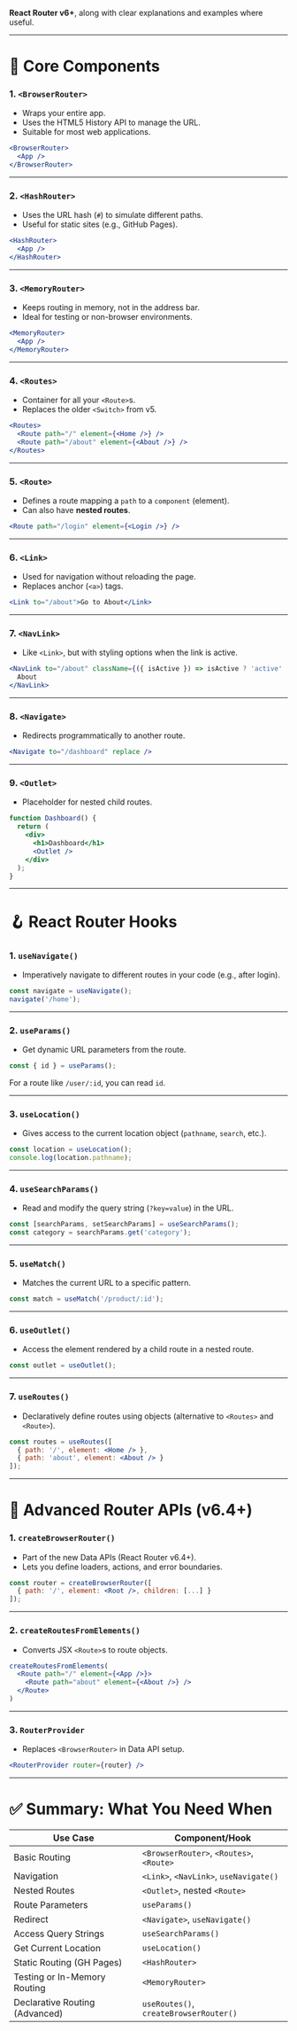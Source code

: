 **React Router v6+**, along with clear explanations and examples where useful.

---

# 🧩 Core Components

### 1. **`<BrowserRouter>`**

* Wraps your entire app.
* Uses the HTML5 History API to manage the URL.
* Suitable for most web applications.

```jsx
<BrowserRouter>
  <App />
</BrowserRouter>
```

---

### 2. **`<HashRouter>`**

* Uses the URL hash (`#`) to simulate different paths.
* Useful for static sites (e.g., GitHub Pages).

```jsx
<HashRouter>
  <App />
</HashRouter>
```

---

### 3. **`<MemoryRouter>`**

* Keeps routing in memory, not in the address bar.
* Ideal for testing or non-browser environments.

```jsx
<MemoryRouter>
  <App />
</MemoryRouter>
```

---

### 4. **`<Routes>`**

* Container for all your `<Route>`s.
* Replaces the older `<Switch>` from v5.

```jsx
<Routes>
  <Route path="/" element={<Home />} />
  <Route path="/about" element={<About />} />
</Routes>
```

---

### 5. **`<Route>`**

* Defines a route mapping a `path` to a `component` (element).
* Can also have **nested routes**.

```jsx
<Route path="/login" element={<Login />} />
```

---

### 6. **`<Link>`**

* Used for navigation without reloading the page.
* Replaces anchor (`<a>`) tags.

```jsx
<Link to="/about">Go to About</Link>
```

---

### 7. **`<NavLink>`**

* Like `<Link>`, but with styling options when the link is active.

```jsx
<NavLink to="/about" className={({ isActive }) => isActive ? 'active' : ''}>
  About
</NavLink>
```

---

### 8. **`<Navigate>`**

* Redirects programmatically to another route.

```jsx
<Navigate to="/dashboard" replace />
```

---

### 9. **`<Outlet>`**

* Placeholder for nested child routes.

```jsx
function Dashboard() {
  return (
    <div>
      <h1>Dashboard</h1>
      <Outlet />
    </div>
  );
}
```

---

# 🪝 React Router Hooks

### 1. **`useNavigate()`**

* Imperatively navigate to different routes in your code (e.g., after login).

```jsx
const navigate = useNavigate();
navigate('/home');
```

---

### 2. **`useParams()`**

* Get dynamic URL parameters from the route.

```jsx
const { id } = useParams();
```

For a route like `/user/:id`, you can read `id`.

---

### 3. **`useLocation()`**

* Gives access to the current location object (`pathname`, `search`, etc.).

```jsx
const location = useLocation();
console.log(location.pathname);
```

---

### 4. **`useSearchParams()`**

* Read and modify the query string (`?key=value`) in the URL.

```jsx
const [searchParams, setSearchParams] = useSearchParams();
const category = searchParams.get('category');
```

---

### 5. **`useMatch()`**

* Matches the current URL to a specific pattern.

```jsx
const match = useMatch('/product/:id');
```

---

### 6. **`useOutlet()`**

* Access the element rendered by a child route in a nested route.

```jsx
const outlet = useOutlet();
```

---

### 7. **`useRoutes()`**

* Declaratively define routes using objects (alternative to `<Routes>` and `<Route>`).

```jsx
const routes = useRoutes([
  { path: '/', element: <Home /> },
  { path: 'about', element: <About /> }
]);
```

---

# 🧠 Advanced Router APIs (v6.4+)

### 1. **`createBrowserRouter()`**

* Part of the new Data APIs (React Router v6.4+).
* Lets you define loaders, actions, and error boundaries.

```jsx
const router = createBrowserRouter([
  { path: '/', element: <Root />, children: [...] }
]);
```

---

### 2. **`createRoutesFromElements()`**

* Converts JSX `<Route>`s to route objects.

```jsx
createRoutesFromElements(
  <Route path="/" element={<App />}>
    <Route path="about" element={<About />} />
  </Route>
)
```

---

### 3. **`RouterProvider`**

* Replaces `<BrowserRouter>` in Data API setup.

```jsx
<RouterProvider router={router} />
```

---

# ✅ Summary: What You Need When

| Use Case                       | Component/Hook                           |
| ------------------------------ | ---------------------------------------- |
| Basic Routing                  | `<BrowserRouter>`, `<Routes>`, `<Route>` |
| Navigation                     | `<Link>`, `<NavLink>`, `useNavigate()`   |
| Nested Routes                  | `<Outlet>`, nested `<Route>`             |
| Route Parameters               | `useParams()`                            |
| Redirect                       | `<Navigate>`, `useNavigate()`            |
| Access Query Strings           | `useSearchParams()`                      |
| Get Current Location           | `useLocation()`                          |
| Static Routing (GH Pages)      | `<HashRouter>`                           |
| Testing or In-Memory Routing   | `<MemoryRouter>`                         |
| Declarative Routing (Advanced) | `useRoutes()`, `createBrowserRouter()`   |

